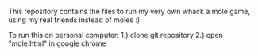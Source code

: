 This repository contains the files to run my very own whack a mole game, using my real friends instead of moles :)

To run this on personal computer:
1.) clone git repository
2.) open "mole.html" in google chrome